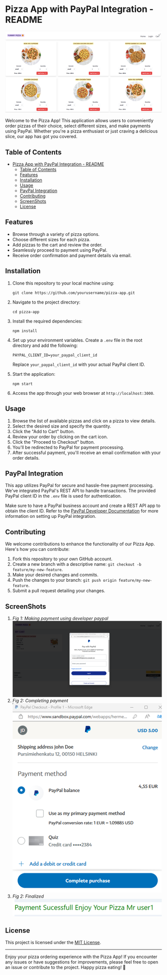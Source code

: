 # Pizza App with PayPal Integration - README

<!-- ![Pizza App Logo](/path/to/your/logo.png) -->


![Pizza App Logo](app.png)



Welcome to the Pizza App! This application allows users to conveniently order pizzas of their choice, select different sizes, and make payments using PayPal. Whether you're a pizza enthusiast or just craving a delicious slice, our app has got you covered.

## Table of Contents

- [Pizza App with PayPal Integration - README](#pizza-app-with-paypal-integration---readme)
  - [Table of Contents](#table-of-contents)
  - [Features](#features)
  - [Installation](#installation)
  - [Usage](#usage)
  - [PayPal Integration](#paypal-integration)
  - [Contributing](#contributing)
  - [ScreenShots](#screenshots)
  - [License](#license)

## Features

- Browse through a variety of pizza options.
- Choose different sizes for each pizza.
- Add pizzas to the cart and review the order.
- Seamlessly proceed to payment using PayPal.
- Receive order confirmation and payment details via email.

## Installation

1. Clone this repository to your local machine using:

   ```
   git clone https://github.com/yourusername/pizza-app.git
   ```

2. Navigate to the project directory:

   ```
   cd pizza-app
   ```

3. Install the required dependencies:

   ```
   npm install
   ```

4. Set up your environment variables. Create a `.env` file in the root directory and add the following:

   ```
   PAYPAL_CLIENT_ID=your_paypal_client_id
   ```

   Replace `your_paypal_client_id` with your actual PayPal client ID.

5. Start the application:

   ```
   npm start
   ```

6. Access the app through your web browser at `http://localhost:3000`.

## Usage

1. Browse the list of available pizzas and click on a pizza to view details.
2. Select the desired size and specify the quantity.
3. Click the "Add to Cart" button.
4. Review your order by clicking on the cart icon.
5. Click the "Proceed to Checkout" button.
6. You'll be redirected to PayPal for payment processing.
7. After successful payment, you'll receive an email confirmation with your order details.

## PayPal Integration

This app utilizes PayPal for secure and hassle-free payment processing. We've integrated PayPal's REST API to handle transactions. The provided PayPal client ID in the `.env` file is used for authentication.

Make sure to have a PayPal business account and create a REST API app to obtain the client ID. Refer to the [PayPal Developer Documentation](https://developer.paypal.com/docs/business/get-started/) for more information on setting up PayPal integration.

## Contributing

We welcome contributions to enhance the functionality of our Pizza App. Here's how you can contribute:

1. Fork this repository to your own GitHub account.
2. Create a new branch with a descriptive name: `git checkout -b feature/my-new-feature`.
3. Make your desired changes and commits.
4. Push the changes to your branch: `git push origin feature/my-new-feature`.
5. Submit a pull request detailing your changes.


## ScreenShots
1. *Fig 1: Making payment using developer paypal*
![Pizza App Logo](payment.png)
2. *Fig 2: Completing payment*
![Pizza App Logo](payment1.png)
1. *Fig 2: Finalized*
![Pizza App Logo](final.png)
   
## License

This project is licensed under the [MIT License](LICENSE).

---

Enjoy your pizza ordering experience with the Pizza App! If you encounter any issues or have suggestions for improvements, please feel free to open an issue or contribute to the project. Happy pizza eating! 🍕